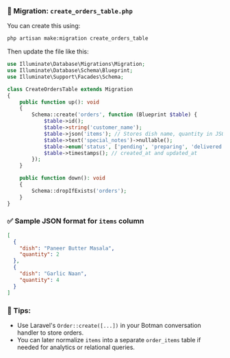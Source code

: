 
### 🧱 Migration: `create_orders_table.php`

You can create this using:

```bash
php artisan make:migration create_orders_table
```

Then update the file like this:

```php
use Illuminate\Database\Migrations\Migration;
use Illuminate\Database\Schema\Blueprint;
use Illuminate\Support\Facades\Schema;

class CreateOrdersTable extends Migration
{
    public function up(): void
    {
        Schema::create('orders', function (Blueprint $table) {
            $table->id();
            $table->string('customer_name');
            $table->json('items'); // Stores dish name, quantity in JSON
            $table->text('special_notes')->nullable();
            $table->enum('status', ['pending', 'preparing', 'delivered', 'cancelled'])->default('pending');
            $table->timestamps(); // created_at and updated_at
        });
    }

    public function down(): void
    {
        Schema::dropIfExists('orders');
    }
}
```

### ✅ Sample JSON format for `items` column

```json
[
  {
    "dish": "Paneer Butter Masala",
    "quantity": 2
  },
  {
    "dish": "Garlic Naan",
    "quantity": 4
  }
]
```

### 🧪 Tips:

* Use Laravel's `Order::create([...])` in your Botman conversation handler to store orders.
* You can later normalize `items` into a separate `order_items` table if needed for analytics or relational queries.

